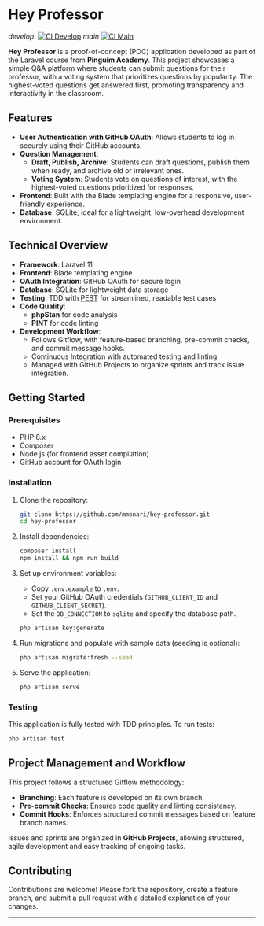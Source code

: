 # Hey Professor
  
*develop*: [![CI Develop](https://github.com/mmonari/hey-professor/actions/workflows/laravel.yml/badge.svg?branch=develop)](https://github.com/mmonari/hey-professor/actions/workflows/laravel.yml)
*main* [![CI Main](https://github.com/mmonari/hey-professor/actions/workflows/laravel.yml/badge.svg?branch=main)](https://github.com/mmonari/hey-professor/actions/workflows/laravel.yml)

**Hey Professor** is a proof-of-concept (POC) application developed as part of the Laravel course from **Pinguim Academy**. This project showcases a simple Q&A platform where students can submit questions for their professor, with a voting system that prioritizes questions by popularity. The highest-voted questions get answered first, promoting transparency and interactivity in the classroom.

## Features

- **User Authentication with GitHub OAuth**: Allows students to log in securely using their GitHub accounts.
- **Question Management**:
  - **Draft, Publish, Archive**: Students can draft questions, publish them when ready, and archive old or irrelevant ones.
  - **Voting System**: Students vote on questions of interest, with the highest-voted questions prioritized for responses.
- **Frontend**: Built with the Blade templating engine for a responsive, user-friendly experience.
- **Database**: SQLite, ideal for a lightweight, low-overhead development environment.

## Technical Overview

- **Framework**: Laravel 11
- **Frontend**: Blade templating engine
- **OAuth Integration**: GitHub OAuth for secure login
- **Database**: SQLite for lightweight data storage
- **Testing**: TDD with [PEST](https://pestphp.com/) for streamlined, readable test cases
- **Code Quality**:
  - **phpStan** for code analysis
  - **PINT** for code linting
- **Development Workflow**:
  - Follows Gitflow, with feature-based branching, pre-commit checks, and commit message hooks.
  - Continuous Integration with automated testing and linting.
  - Managed with GitHub Projects to organize sprints and track issue integration.

## Getting Started

### Prerequisites

- PHP 8.x
- Composer
- Node.js (for frontend asset compilation)
- GitHub account for OAuth login

### Installation

1. Clone the repository:

   ```bash
   git clone https://github.com/mmonari/hey-professor.git
   cd hey-professor
   ```

2. Install dependencies:

   ```bash
   composer install
   npm install && npm run build
   ```

3. Set up environment variables:

   - Copy `.env.example` to `.env`.
   - Set your GitHub OAuth credentials (`GITHUB_CLIENT_ID` and `GITHUB_CLIENT_SECRET`).
   - Set the `DB_CONNECTION` to `sqlite` and specify the database path.

   ```bash
   php artisan key:generate
   ```

4. Run migrations and populate with sample data (seeding is optional):

   ```bash
   php artisan migrate:fresh --seed
   ```

5. Serve the application:

   ```bash
   php artisan serve
   ```

### Testing

This application is fully tested with TDD principles. To run tests:

```bash
php artisan test
```

## Project Management and Workflow

This project follows a structured Gitflow methodology:

- **Branching**: Each feature is developed on its own branch.
- **Pre-commit Checks**: Ensures code quality and linting consistency.
- **Commit Hooks**: Enforces structured commit messages based on feature branch names.

Issues and sprints are organized in **GitHub Projects**, allowing structured, agile development and easy tracking of ongoing tasks.

## Contributing

Contributions are welcome! Please fork the repository, create a feature branch, and submit a pull request with a detailed explanation of your changes.

---